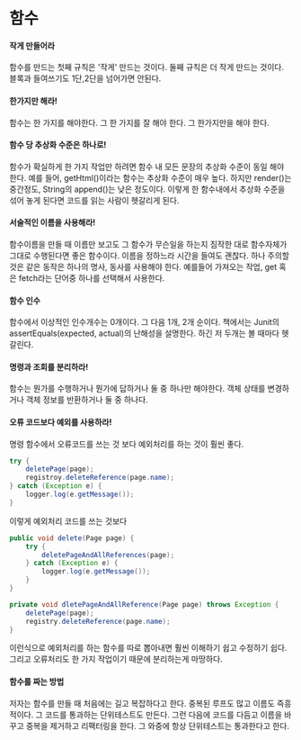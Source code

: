 # 함수

#### 작게 만들어라

함수를 만드는 첫째 규칙은 '작게' 만드는 것이다. 둘째 규칙은 더 작게 만드는 것이다. 블록과 들여쓰기도 1단,2단을 넘어가면 안된다. 

#### 한가지만 해라!

함수는 한 가지를 해야한다. 그 한 가지를 잘 해야 한다. 그 한가지만을 해야 한다. 

#### 함수 당 추상화 수준은 하나로!

함수가 확실하게 한 가지 작업만 하려면 함수 내 모든 문장의 추상화 수준이 동일 해야 한다. 예를 들어, getHtml\(\)이라는 함수는 추상화 수준이 매우 높다. 하지만 render\(\)는 중간정도, String의 append\(\)는 낮은 정도이다. 이렇게 한 함수내에서 추상화 수준을 섞어 놓게 된다면 코드를 읽는 사람이 헷갈리게 된다. 

#### 서술적인 이름을 사용해라!

함수이름을 만들 때 이름만 보고도 그 함수가 무슨일을 하는지 짐작한 대로 함수자체가 그대로 수행된다면 좋은 함수이다. 이름을 정하느라 시간을 들여도 괜찮다. 하나 주의할 것은 같은 동작은 하나의 명사, 동사를 사용해야 한다. 예를들어 가져오는 작업, get 혹은 fetch라는 단어중 하나를 선택해서 사용한다.

#### 함수 인수

함수에서 이상적인 인수개수는 0개이다. 그 다음 1개, 2개 순이다. 책에서는 Junit의 assertEquals\(expected, actual\)의 난해성을 설명한다. 하긴 저 두개는 볼 때마다 헷갈린다. 

#### 명령과 조회를 분리하라!

함수는 뭔가를 수행하거나 뭔가에 답하거나 둘 중 하나만 해야한다. 객체 상태를 변경하거나 객체 정보를 반환하거나 둘 중 하나다. 

#### 오류 코드보다 예외를 사용하라!

명령 함수에서 오류코드를 쓰는 것 보다 예외처리를 하는 것이 훨씬 좋다.

```java
try {
    deletePage(page);
    registroy.deleteReference(page.name);
} catch (Exception e) {
    logger.log(e.getMessage());
}
```

이렇게 예외처리 코드를 쓰는 것보다

```java
public void delete(Page page) {
    try {
        deletePageAndAllReferences(page);
    } catch (Exception e) {
        logger.log(e.getMessage());
    }
}
```

```java
private void dletePageAndAllReference(Page page) throws Exception {
    deletePage(page);
    registry.deleteReference(page.name);
}
```

이런식으로 예외처리를 하는 함수를 따로 뽑아내면 훨씬 이해하기 쉽고 수정하기 쉽다. 그리고 오류처리도 한 가지 작업이기 때문에 분리하는게 마땅하다. 

#### 함수를 짜는 방법

저자는 함수를 만들 때 처음에는 길고 복잡하다고 한다. 중복된 루프도 많고 이름도 즉흥적이다. 그 코드를 통과하는 단위테스트도 만든다. 그런 다음에 코드를 다듬고 이름을 바꾸고 중복을 제거하고 리팩터링을 한다. 그 와중에 항상 단위테스트는 통과한다고 한다.





